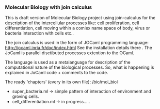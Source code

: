 ### Molecular Biology with join calculus

This is draft version of Molecular Biology project using 
join-calculus for the description of the intercellular processes like: 
cell proliferation, cell differentiation, cell moving within a comlex name space of body, virus or bacteria interaction with cells etc..

The join calculus is used in the form of JOCaml programming language: 
http://jocaml.inria.fr/doc/index.html  See the installation details there . The JoCaml is parallel disctibuted processes extention to the 
OCaml. 

The language is used as a metalanguage for description of the computational nature of the biological processes. So, what is happening is explained in JoCaml code + comments to the code. 

The ready 'chapters' (every in its own file):
/bio/mol_biol

- super_bacteria.ml -> simple pattern of interaction of environment and groving cells. 
- cell_differentiation.ml -> in progress.....

